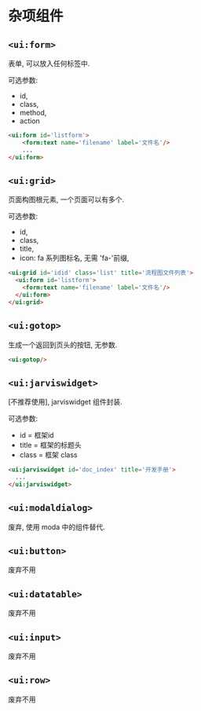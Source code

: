 # 杂项组件


## `<ui:form>`

表单, 可以放入任何标签中.

可选参数:

* id, 
* class, 
* method, 
* action

```html
<ui:form id='listform'>
    <form:text name='filename' label='文件名'/>
    ...
</ui:form>    
```


## `<ui:grid>`

页面构图根元素, 一个页面可以有多个.

可选参数:

* id, 
* class, 
* title, 
* icon: fa 系列图标名, 无需 'fa-'前缀,

```html
<ui:grid id='idid' class='list' title='流程图文件列表'>
  <ui:form id='listform'>
    <form:text name='filename' label='文件名'/>
  </ui:form>
</ui:grid>
```

## `<ui:gotop>`

生成一个返回到页头的按钮, 无参数.

```html
<ui:gotop/>
```


## `<ui:jarviswidget>`

[不推荐使用], jarviswidget 组件封装.

可选参数:

* id    = 框架id
* title = 框架的标题头
* class = 框架 class

```html
<ui:jarviswidget id='doc_index' title='开发手册'>
  ...
</ui:jarviswidget>
```


## `<ui:modaldialog>`

废弃, 使用 moda 中的组件替代.


## `<ui:button>`

废弃不用


## `<ui:datatable>`

废弃不用


## `<ui:input>`

废弃不用


## `<ui:row>`

废弃不用